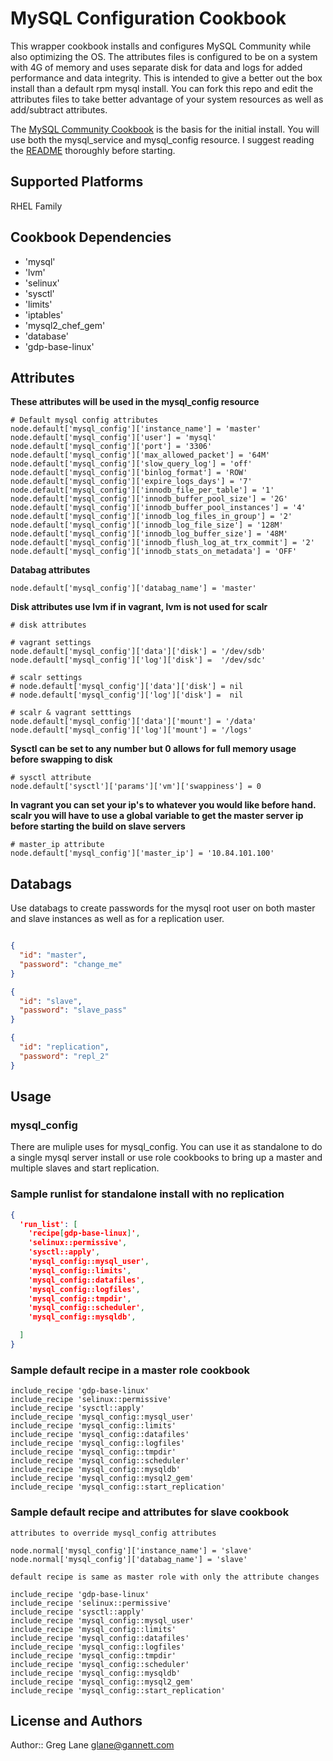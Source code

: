 # MySQL Configuration Cookbook

This wrapper cookbook installs and configures MySQL Community while also optimizing the OS.
The attributes files is configured to be on a system with 4G of memory and uses separate disk for
data and logs for added performance and data integrity. This is intended to give a better out the box
install than a default rpm mysql install. You can fork this repo and edit the attributes files to take
better advantage of your system resources as well as add/subtract attributes.

The [MySQL Community Cookbook](https://github.com/chef-cookbooks/mysql) is the basis for the initial install.
You will use both the mysql_service and mysql_config resource. I suggest reading the [README](https://github.com/chef-cookbooks/mysql/blob/master/README.md) thoroughly before starting.

## Supported Platforms

RHEL Family

## Cookbook Dependencies

- 'mysql'
- 'lvm'
- 'selinux'
- 'sysctl'
- 'limits'
- 'iptables'
- 'mysql2_chef_gem'
- 'database'
- 'gdp-base-linux'

## Attributes

**These attributes will be used in the mysql_config resource**
```
# Default mysql config attributes
node.default['mysql_config']['instance_name'] = 'master'
node.default['mysql_config']['user'] = 'mysql'
node.default['mysql_config']['port'] = '3306'
node.default['mysql_config']['max_allowed_packet'] = '64M'
node.default['mysql_config']['slow_query_log'] = 'off'
node.default['mysql_config']['binlog_format'] = 'ROW'
node.default['mysql_config']['expire_logs_days'] = '7'
node.default['mysql_config']['innodb_file_per_table'] = '1'
node.default['mysql_config']['innodb_buffer_pool_size'] = '2G'
node.default['mysql_config']['innodb_buffer_pool_instances'] = '4'
node.default['mysql_config']['innodb_log_files_in_group'] = '2'
node.default['mysql_config']['innodb_log_file_size'] = '128M'
node.default['mysql_config']['innodb_log_buffer_size'] = '48M'
node.default['mysql_config']['innodb_flush_log_at_trx_commit'] = '2'
node.default['mysql_config']['innodb_stats_on_metadata'] = 'OFF'
```
**Databag attributes**
```
node.default['mysql_config']['databag_name'] = 'master'
```
**Disk attributes use lvm if in vagrant, lvm is not used for scalr**
```
# disk attributes

# vagrant settings
node.default['mysql_config']['data']['disk'] = '/dev/sdb'
node.default['mysql_config']['log']['disk'] =  '/dev/sdc'

# scalr settings
# node.default['mysql_config']['data']['disk'] = nil
# node.default['mysql_config']['log']['disk'] =  nil

# scalr & vagrant setttings
node.default['mysql_config']['data']['mount'] = '/data'
node.default['mysql_config']['log']['mount'] = '/logs'
```
**Sysctl can be set to any number but 0 allows for full memory usage before swapping to disk**
```
# sysctl attribute
node.default['sysctl']['params']['vm']['swappiness'] = 0
```
**In vagrant you can set your ip's to whatever you would like before hand. scalr you will have to use a global variable
to get the master server ip before starting the build on slave servers**
```
# master_ip attribute
node.default['mysql_config']['master_ip'] = '10.84.101.100'
```

## Databags

Use databags to create passwords for the mysql root user on both master and slave instances as well as for a replication user.

```json

{
  "id": "master",
  "password": "change_me"
}

{
  "id": "slave",
  "password": "slave_pass"
}

{
  "id": "replication",
  "password": "repl_2"
}
```

## Usage

### mysql_config

There are muliple uses for mysql_config. You can use it as standalone to do a single mysql server install or use role cookbooks
to bring up a master and multiple slaves and start replication.

### Sample runlist for standalone install with no replication

```json
{
  'run_list': [
    'recipe[gdp-base-linux]',
    'selinux::permissive',
    'sysctl::apply',
    'mysql_config::mysql_user',
    'mysql_config::limits',
    'mysql_config::datafiles',
    'mysql_config::logfiles',
    'mysql_config::tmpdir',
    'mysql_config::scheduler',
    'mysql_config::mysqldb',

  ]
}
```
### Sample default recipe in a master role cookbook

```
include_recipe 'gdp-base-linux'
include_recipe 'selinux::permissive'
include_recipe 'sysctl::apply'
include_recipe 'mysql_config::mysql_user'
include_recipe 'mysql_config::limits'
include_recipe 'mysql_config::datafiles'
include_recipe 'mysql_config::logfiles'
include_recipe 'mysql_config::tmpdir'
include_recipe 'mysql_config::scheduler'
include_recipe 'mysql_config::mysqldb'
include_recipe 'mysql_config::mysql2_gem'
include_recipe 'mysql_config::start_replication'
```
### Sample default recipe and attributes for slave cookbook

```
attributes to override mysql_config attributes 

node.normal['mysql_config']['instance_name'] = 'slave'
node.normal['mysql_config']['databag_name'] = 'slave'

default recipe is same as master role with only the attribute changes

include_recipe 'gdp-base-linux'
include_recipe 'selinux::permissive'
include_recipe 'sysctl::apply'
include_recipe 'mysql_config::mysql_user'
include_recipe 'mysql_config::limits'
include_recipe 'mysql_config::datafiles'
include_recipe 'mysql_config::logfiles'
include_recipe 'mysql_config::tmpdir'
include_recipe 'mysql_config::scheduler'
include_recipe 'mysql_config::mysqldb'
include_recipe 'mysql_config::mysql2_gem'
include_recipe 'mysql_config::start_replication'
```

## License and Authors

Author:: Greg Lane glane@gannett.com
